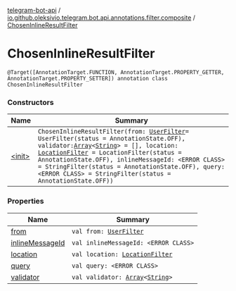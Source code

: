 [telegram-bot-api](../../index.md) / [io.github.oleksivio.telegram.bot.api.annotations.filter.composite](../index.md) / [ChosenInlineResultFilter](./index.md)

# ChosenInlineResultFilter

`@Target([AnnotationTarget.FUNCTION, AnnotationTarget.PROPERTY_GETTER, AnnotationTarget.PROPERTY_SETTER]) annotation class ChosenInlineResultFilter`

### Constructors

| Name | Summary |
|---|---|
| [&lt;init&gt;](-init-.md) | `ChosenInlineResultFilter(from: `[`UserFilter`](../-user-filter/index.md)` = UserFilter(status = AnnotationState.OFF), validator: `[`Array`](https://kotlinlang.org/api/latest/jvm/stdlib/kotlin/-array/index.html)`<`[`String`](https://kotlinlang.org/api/latest/jvm/stdlib/kotlin/-string/index.html)`> = [], location: `[`LocationFilter`](../-location-filter/index.md)` = LocationFilter(status = AnnotationState.OFF), inlineMessageId: <ERROR CLASS> = StringFilter(status = AnnotationState.OFF), query: <ERROR CLASS> = StringFilter(status = AnnotationState.OFF))` |

### Properties

| Name | Summary |
|---|---|
| [from](from.md) | `val from: `[`UserFilter`](../-user-filter/index.md) |
| [inlineMessageId](inline-message-id.md) | `val inlineMessageId: <ERROR CLASS>` |
| [location](location.md) | `val location: `[`LocationFilter`](../-location-filter/index.md) |
| [query](query.md) | `val query: <ERROR CLASS>` |
| [validator](validator.md) | `val validator: `[`Array`](https://kotlinlang.org/api/latest/jvm/stdlib/kotlin/-array/index.html)`<`[`String`](https://kotlinlang.org/api/latest/jvm/stdlib/kotlin/-string/index.html)`>` |

